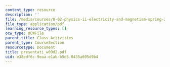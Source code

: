 ```yaml
---
content_type: resource
description: ''
file: /media/courses/8-02-physics-ii-electricity-and-magnetism-spring-2007/e38edf6c9eaae1abb5d30435a695d9b4_presentati_w09d2.pdf
file_type: application/pdf
learning_resource_types: []
ocw_type: OCWFile
parent_title: Class Activities
parent_type: CourseSection
resourcetype: Document
title: presentati_w09d2.pdf
uid: e38edf6c-9eaa-e1ab-b5d3-0435a695d9b4
---
```

